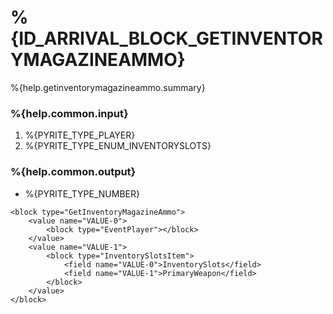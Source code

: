 # %{ID_ARRIVAL_BLOCK_GETINVENTORYMAGAZINEAMMO}

%{help.getinventorymagazineammo.summary}

### %{help.common.input}

1. %{PYRITE_TYPE_PLAYER}
2. %{PYRITE_TYPE_ENUM_INVENTORYSLOTS}

### %{help.common.output}

-   %{PYRITE_TYPE_NUMBER}

```
<block type="GetInventoryMagazineAmmo">
    <value name="VALUE-0">
        <block type="EventPlayer"></block>
    </value>
    <value name="VALUE-1">
        <block type="InventorySlotsItem">
            <field name="VALUE-0">InventorySlots</field>
            <field name="VALUE-1">PrimaryWeapon</field>
        </block>
    </value>
</block>
```